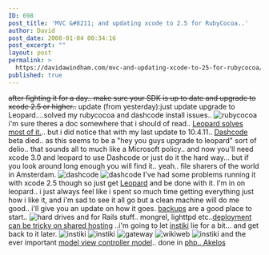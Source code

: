 ```yaml
---
ID: 698
post_title: 'MVC &#8211; and updating xcode to 2.5 for RubyCocoa..'
author: David
post_date: 2008-01-04 00:34:16
post_excerpt: ""
layout: post
permalink: >
  https://davidawindham.com/mvc-and-updating-xcode-to-25-for-rubycocoa/
published: true
---
```

<strike>after fighting it for a day.. make sure your SDK is up to date and upgrade to xcode 2.5 or higher..</strike> update (from yesterday):just update upgrade to Leopard....solved my rubycocoa and dashcode install issues..
<img alt="rubycocoa" src="http://davidawindham.com/images/cocoa2.png" />
i'm sure theres a doc somewhere that i should of read.. <a href="http://trac.macosforge.org/projects/ruby/wiki/WhatsNewInLeopard">Leopard solves most of it.</a>.. but i did notice that with my last update to 10.4.11.. <a href="http://developer.apple.com/tools/dashcode/index.html">Dashcode</a> beta died.. as this seems to be a "hey you guys upgrade to leopard" sort of delio.. that sounds all to much like a Microsoft policy.. and now you'll need xcode 3.0 and leopard to use Dashcode or just do it the hard way... but if you look around long enough you will find it.. yeah.. file sharers of the world in Amsterdam.
<img alt="dashcode" src="http://davidawindham.com/images/dashx.png" />
<img alt="dashcode" src="http://davidawindham.com/images/dashx2.png" />
I've had some problems running it with xcode 2.5 though so just get <a href="http://developer.apple.com/leopard/overview/dashcode.html">Leopard</a> and be done with it. I'm in on leopard.. i just always feel like i spent so much time getting everything just how i like it, and i'm sad to see it all go but a clean machine will do me good.. i'll give you an update on how it goes.
<a href="http://www.bombich.com/software/ccc.html">backups</a> are a good place to start..
<img alt="hard drives" src="http://davidawindham.com/images/carbon.png" />
and for Rails stuff.. mongrel, lighttpd etc..<a href="http://blog.vixiom.com/2007/02/18/mt-ror-a-z-the-complete-guide-to-getting-rails-running-on-media-temple/">deployment can be tricky on shared hosting</a> ..i'm going to let <a href="http://www.instiki.org/">instiki</a> lie for a bit... and get back to it later.
<img alt="instiki" src="http://davidawindham.com/images/instiki3.png" />
<img alt="instiki" src="http://davidawindham.com/images/instiki4.png" />
<img alt="gateway" src="http://davidawindham.com/images/gateway.png" />
<img alt="wikiweb" src="http://davidawindham.com/images/wikiweb.png" />
<img alt="instiki" src="http://davidawindham.com/images/instiki2.png" />
and the ever important <a href="http://en.wikipedia.org/wiki/Model_View_Controller">model view controller model</a>.. done in <a href="http://www.akelos.org/">php..  Akelos</a>